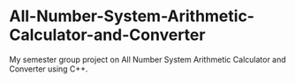 # All-Number-System-Arithmetic-Calculator-and-Converter
My semester group project on All Number System Arithmetic Calculator and Converter using C++.
